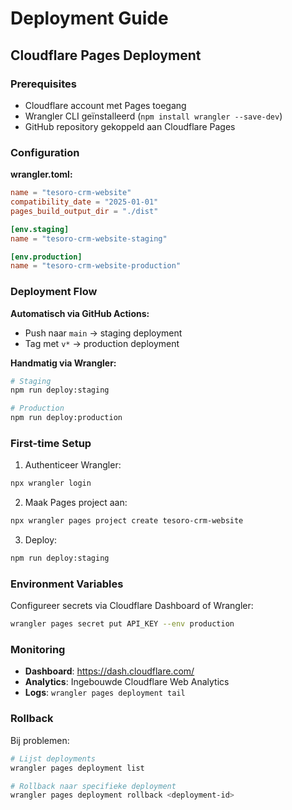 # Deployment Guide

## Cloudflare Pages Deployment

### Prerequisites
- Cloudflare account met Pages toegang
- Wrangler CLI geïnstalleerd (`npm install wrangler --save-dev`)
- GitHub repository gekoppeld aan Cloudflare Pages

### Configuration

**wrangler.toml:**
```toml
name = "tesoro-crm-website"
compatibility_date = "2025-01-01"
pages_build_output_dir = "./dist"

[env.staging]
name = "tesoro-crm-website-staging"

[env.production]
name = "tesoro-crm-website-production"
```

### Deployment Flow

**Automatisch via GitHub Actions:**
- Push naar `main` → staging deployment
- Tag met `v*` → production deployment

**Handmatig via Wrangler:**
```bash
# Staging
npm run deploy:staging

# Production
npm run deploy:production
```

### First-time Setup

1. Authenticeer Wrangler:
```bash
npx wrangler login
```

2. Maak Pages project aan:
```bash
npx wrangler pages project create tesoro-crm-website
```

3. Deploy:
```bash
npm run deploy:staging
```

### Environment Variables

Configureer secrets via Cloudflare Dashboard of Wrangler:
```bash
wrangler pages secret put API_KEY --env production
```

### Monitoring

- **Dashboard**: https://dash.cloudflare.com/
- **Analytics**: Ingebouwde Cloudflare Web Analytics
- **Logs**: `wrangler pages deployment tail`

### Rollback

Bij problemen:
```bash
# Lijst deployments
wrangler pages deployment list

# Rollback naar specifieke deployment
wrangler pages deployment rollback <deployment-id>
```
